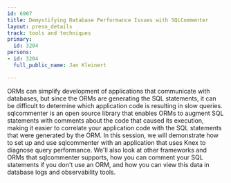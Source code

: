 ```yaml
---
id: 6907
title: Demystifying Database Performance Issues with SQLCommenter
layout: preso_details
track: tools and techniques
primary:
  id: 3204
persons:
- id: 3204
  full_public_name: Jan Kleinert

---
```

ORMs can simplify development of applications that communicate with databases, but since the ORMs are generating the SQL statements, it can be difficult to determine which application code is resulting in slow queries. sqlcommenter is an open source library that enables ORMs to augment SQL statements with comments about the code that caused its execution, making it easier to correlate your application code with the SQL statements that were generated by the ORM. In this session, we will demonstrate how to set up and use sqlcommenter with an application that uses Knex to diagnose query performance. We'll also look at other frameworks and ORMs that sqlcommenter supports, how you can comment your SQL statements if you don't use an ORM, and how you can view this data in database logs and observability tools.
